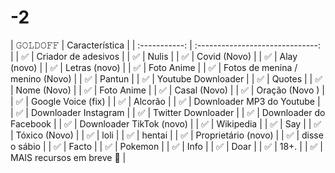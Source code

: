# -2
| 𝙶𝙾𝙻𝙳𝙾𝙵𝙵      |                   Característica        | | :-----------: | :------------------------------: | |       ✅       | Criador de adesivos                  | |       ✅       | Nulis                            | |       ✅       | Covid (Novo)                      | |       ✅       | Alay (novo)                       | |       ✅       | Letras (novo)                      | |       ✅       | Foto Anime                       | |       ✅       | Fotos de menina / menino (Novo)           | |       ✅       | Pantun                           | |       ✅       | Youtube Downloader               | |       ✅       | Quotes                           | |       ✅       | Nome (Novo)                       | |       ✅       | Foto Anime                       | |       ✅       | Casal (Novo)                   | |       ✅       | Oração (Novo )                    | |       ✅       | Google Voice (fix)               | |       ✅       | Alcorão                            | |       ✅       | Downloader MP3 do Youtube           | |       ✅       | Downloader Instagram              | |       ✅       | Twitter Downloader               | |       ✅       | Downloader do Facebook              | |       ✅       | Downloader TikTok (novo)         | |       ✅       | Wikipedia                        | |       ✅       | Say                              | |       ✅       | Tóxico (Novo)                      | |       ✅       | loli                             | |       ✅       | hentai                           | |       ✅       | Proprietário (novo)                      | |       ✅       | disse o sábio                       | |       ✅       | Facto                            | |       ✅       | Pokemon                          | |       ✅       | Info                             | |       ✅       | Doar                           | |       ✅       | 18+.                             | |       ✅       | MAIS recursos em breve 🍂        |
